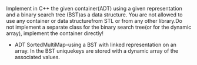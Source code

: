Implement  in  C++  the  given container(ADT)  using  a  given  representation  and  a binary  search tree  (BST)as  a  data  structure.  You  are  not  allowed  to  use any container  or  data  structurefrom  STL or from any other library.Do  not  implement  a  separate  class  for  the binary  search  tree(or  for  the  dynamic  array), implement the container directly!
- ADT  SortedMultiMap–using  a BST with linked  representation  on  an  array. In  the  BST uniquekeys are stored with a dynamic array of the associated values.
 

